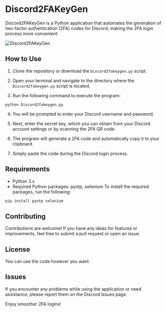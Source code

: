 # Discord2FAKeyGen

Discord2FAKeyGen is a Python application that automates the generation of two-factor authentication (2FA) codes for Discord, making the 2FA login process more convenient.

![Discord2FAKeyGen](https://github.com/parzivalhaliday/100-python-apps/blob/main/Discord2FAKeyGen/Discord2FAKeyGen.png)

## How to Use

1. Clone the repository or download the `Discord2fakeygen.py` script.

2. Open your terminal and navigate to the directory where the `Discord2fakeygen.py` script is located.

3. Run the following command to execute the program:

```python Discord2fakeygen.py```

4. You will be prompted to enter your Discord username and password.

5. Next, enter the secret key, which you can obtain from your Discord account settings or by scanning the 2FA QR code.

6. The program will generate a 2FA code and automatically copy it to your clipboard.

7. Simply paste the code during the Discord login process.


## Requirements

- Python 3.x
- Required Python packages: pyotp, selenium
To install the required packages, run the following:

```python
pip install pyotp selenium
```


## Contributing
Contributions are welcome! If you have any ideas for features or improvements, feel free to submit a pull request or open an issue.

## License
You can use the code however you want.

## Issues
If you encounter any problems while using the application or need assistance, please report them on the Discord Issues page.

Enjoy smoother 2FA logins!
